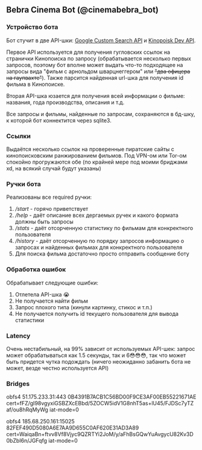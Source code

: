 ## Bebra Cinema Bot (@cinemabebra_bot)

### Устройство бота
Бот стучит в две API-шки: [Google Custom Search API](https://programmablesearchengine.google.com/about/) и [Kinopoisk Dev API](https://kinopoisk.dev/).

Первое API используется для получения гугловских ссылок на странички Кинопоиска по запросу (обрабатывается несколько первых запросов, поэтому бот вполне может выдать что-то подходящее на запросы вида "фильм с арнольдом шварцнеггером" или ~~"два офицера на гаупвахте"~~). Также парсится найденная url-шка для получения id фильма в Кинопоиске.

Вторая API-шка юзается для получения всей информации о фильме: названия, года производства, описания и т.д.

Все запросы и фильмы, найденные по запросам, сохраняются в бд-шку, к которой бот коннектится через sqlite3.

### Ссылки
Выдаётся несколько ссылок на проверенные пиратские сайты с кинопоисковским ранжированием фильмов. Под VPN-ом или Tor-ом спокойно прогружаются обе (по крайней мере под моими бриджами xd, на всякий случай будут указаны)


### Ручки бота
Реализованы все required ручки:
1. _/start_ - горячо приветствует
2. _/help_ - даёт описание всех дергаемых ручек и какого формата должны быть запросы
3. _/stats_ - даёт отсорченную статистику по фильмам для конкректного пользователя
4. _/history_ - даёт отсорченную по порядку запросов информацию о запросах и найденных фильмах для конкректного пользователя
5. Для поиска фильма достаточно просто отправить сообщение боту

### Обработка ошибок
Обрабатывает следующие ошибки:
1. Отлетела API-шка 😭
2. Не получается найти фильм
3. Запрос плохого типа (кинули картинку, стикос и т.п.)
4. Не получается получить id текущего пользователя для вывода статистики

### Latency
Очень нестабильный, на 99% зависит от используемых API-шек: запрос может обрабатываться как 1.5 секунды, так и 6😳😳😳, так что может быть придется чутка подождать (ничего неожиданно забанить бота не может, везде честно используется API)

### Bridges
obfs4 51.175.233.31:443 0B4391B7ACB1C56BD00F9CE3AF00EB55221671AE cert=fFZ/gI98vgyxiGSBZXcEBbd/5ZOCW5idV1G8nhT5as+lU45/FJDSc7yTZaf/ou8hRqMyWg iat-mode=0

obfs4 185.68.250.161:15025 82FEF490D5080A6E7AA9D655C0AF620E31AD3A89 cert=WaiqaBn+ftvv8Vf8Vjyc9QZRTYi2JoM/y/aFhBsGQwYuAvgycU82Kv3D0bZbI6n/JGFqfg iat-mode=0